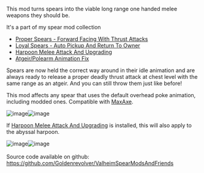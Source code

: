 This mod turns spears into the viable long range one handed melee weapons they should be.

It's a part of my spear mod collection
- [Proper Spears - Forward Facing With Thrust Attacks](https://valheim.thunderstore.io/package/Goldenrevolver/Proper_Spears_Forward_Facing_With_Thrust_Attacks/)
- [Loyal Spears - Auto Pickup And Return To Owner](https://valheim.thunderstore.io/package/Goldenrevolver/Loyal_Spears_Auto_Pickup_And_Return_To_Owner/)
- [Harpoon Melee Attack And Upgrading](https://valheim.thunderstore.io/package/Goldenrevolver/Harpoon_Melee_Attack_And_Upgrading/)
- [Atgeir/Polearm Animation Fix](https://valheim.thunderstore.io/package/Goldenrevolver/Atgeir_Polearm_Animation_Fix/)

Spears are now held the correct way around in their idle animation and are always ready to release a proper deadly thrust attack at chest level with the same range as an atgeir. And you can still throw them just like before!

This mod affects any spear that uses the default overhead poke animation, including modded ones. Compatible with [MaxAxe](https://valheim.thunderstore.io/package/Neobotics/MaxAxe/).

![image](https://staticdelivery.nexusmods.com/mods/3667/images/2579/2579-1697790106-1431229963.png)![image](https://staticdelivery.nexusmods.com/mods/3667/images/2579/2579-1697790114-782665063.gif)

If [Harpoon Melee Attack And Upgrading](https://valheim.thunderstore.io/package/Goldenrevolver/Harpoon_Melee_Attack_And_Upgrading/) is installed, this will also apply to the abyssal harpoon.

![image](https://staticdelivery.nexusmods.com/mods/3667/images/2579/2579-1697790125-775635543.png)![image](https://staticdelivery.nexusmods.com/mods/3667/images/2579/2579-1697790132-333448946.gif)
\
\
Source code available on github: https://github.com/Goldenrevolver/ValheimSpearModsAndFriends